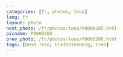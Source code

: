 ```yaml
---
categories: [fr, photos, tous]
lang: fr
layout: photo
next_photo: /fr/photos/tous/P0000205.html
picname: P0000204
prev_photo: /fr/photos/tous/P0000206.html
tags: [Dead Tree, Elefantenberg, Tree]
---
```

